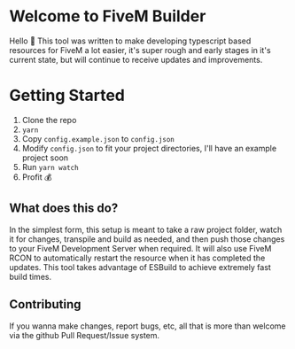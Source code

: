 # Welcome to FiveM Builder

Hello :wave:
This tool was written to make developing typescript based resources for FiveM a lot easier, it's super rough and early stages in it's current state, but will continue to receive updates and improvements.


# Getting Started

1. Clone the repo
2. `yarn`
3. Copy `config.example.json` to `config.json`
4. Modify `config.json` to fit your project directories, I'll have an example project soon
5. Run `yarn watch`
6. Profit :moneybag:

## What does this do?

In the simplest form, this setup is meant to take a raw project folder, watch it for changes, transpile and build as needed, and then push those changes to your FiveM Development Server when required. It will also use FiveM RCON to automatically restart the resource when it has completed the updates. This tool takes advantage of ESBuild to achieve extremely fast build times.

## Contributing

If you wanna make changes, report bugs, etc, all that is more than welcome via the github Pull Request/Issue system.